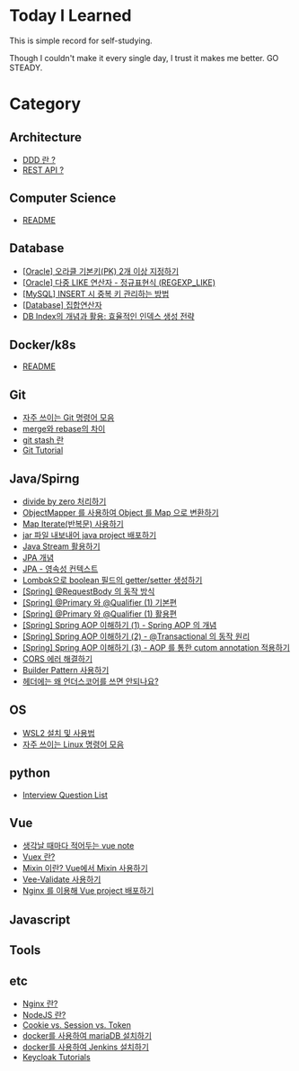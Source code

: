 # Today I Learned

This is simple record for self-studying.

Though I couldn't make it every single day, I trust it makes me better. GO STEADY.

# Category

## Architecture

- [DDD 란 ?](/Architecture/what-is-DDD.md)
- [REST API ?](/Architecture/what-is-REST.md)

## Computer Science

- [README](/Computer-science/README.md)

## Database

- [[Oracle] 오라클 기본키(PK) 2개 이상 지정하기](/Database/oracle-multiple-PK.md)
- [[Oracle] 다중 LIKE 연산자 - 정규표현식 (REGEXP_LIKE)](/Database/oracle-regexp_like.md)
- [[MySQL] INSERT 시 중복 키 관리하는 방법](/Database/mysql-duplicate-update.md)
- [[Database] 집합연산자](/Database/operator.md)
- [DB Index의 개념과 활용: 효율적인 인덱스 생성 전략](/Database/db-index.md)

## Docker/k8s

- [README](/Docker/README.md)

## Git

- [자주 쓰이는 Git 명령어 모음](/Git/git-bash-cmd.md)
- [merge와 rebase의 차이](/Git/git-merge-vs-rebase.md)
- [git stash 란](/Git/git-stash.md)
- [Git Tutorial](/Git/tutorial.md)

## Java/Spirng

- [divide by zero 처리하기](/Java/divideByZero-exception-infinity-NaN.md)
- [ObjectMapper 를 사용하여 Object 를 Map 으로 변환하기](/Java/convert-object-to-map.md)
- [Map Iterate(반복문) 사용하기](/Java/map-iterator.md)
- [jar 파일 내보내어 java project 배포하기](/Java/deploy-via-jar.md)
- [Java Stream 활용하기](/Java/java-stream.md)
- [JPA 개념](/Java/jpa-what-is-jpa.md)
- [JPA - 영속성 컨텍스트](/Java/jpa-persistent-context.md)
- [Lombok으로 boolean 필드의 getter/setter 생성하기](/Java/isXXX-getter.md)
- [[Spring] @RequestBody 의 동작 방식](/Java/spring-requestbody.md)
- [[Spring] @Primary 와 @Qualifier (1) 기본편](/Java/primary-qualifier.md)
- [[Spring] @Primary 와 @Qualifier (1) 활용편](/Java/configure-multiple-database.md)
- [[Spring] Spring AOP 이해하기 (1) - Spring AOP 의 개념](/Java/spring-AOP.md)
- [[Spring] Spring AOP 이해하기 (2) - @Transactional 의 동작 원리](/Java/spring-AOP-transactional.md)
- [[Spring] Spring AOP 이해하기 (3) - AOP 를 통한 cutom annotation 적용하기](/Java/spring-AOP-customized.md)
- [CORS 에러 해결하기](/Java/CORS-error.md)
- [Builder Pattern 사용하기](/Java/builder-pattern.md)
- [헤더에는 왜 언더스코어를 쓰면 안되나요?](/Java/dont-use-underscore-in-http-header.md)

## OS

- [WSL2 설치 및 사용법](/OS/WSL2-setup.md)
- [자주 쓰이는 Linux 명령어 모음](/OS/frequently-used-command-in-Linux.md)

## python

- [Interview Question List](/python/interview_questions.md)

## Vue

- [생각날 때마다 적어두는 vue note](/Vue/note.md)
- [Vuex 란?](/Vue/what-is-vuex.md)
- [Mixin 이란? Vue에서 Mixin 사용하기](/Vue/what-is-mixin.md)
- [Vee-Validate 사용하기](/Vue/how-to-use-vee-validate.md)
- [Nginx 를 이용해 Vue project 배포하기](/Vue/deploy-via-nginx.md)

## Javascript

## Tools

## etc

- [Nginx 란?](/etc/what-is-nginx.md)
- [NodeJS 란?](/etc/what-is-nodejs.md)
- [Cookie vs. Session vs. Token](/etc/cookie-session-token.md)
- [docker를 사용하여 mariaDB 설치하기](/etc/install-mariadb-using-docker.md)
- [docker를 사용하여 Jenkins 설치하기](/etc/install-jenkins-using-docker.md)
- [Keycloak Tutorials](/etc/keycloak-tutorials.md)
